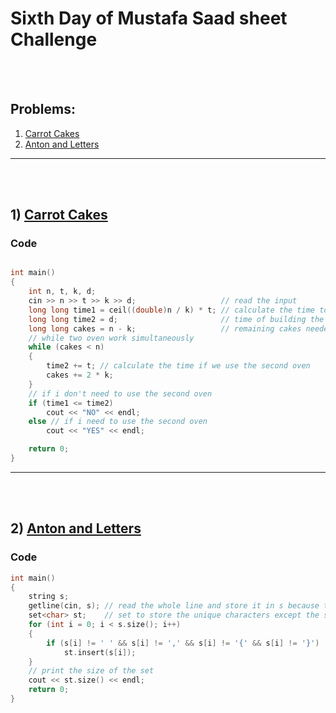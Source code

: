 
# Sixth Day of Mustafa Saad sheet Challenge

<br><br>

## Problems:

1. [Carrot Cakes](https://codeforces.com/contest/799/problem/A)
2. [Anton and Letters](https://codeforces.com/contest/443/problem/A)

<hr>

<br><br>

## 1) [Carrot Cakes](https://codeforces.com/contest/799/problem/A)

### Code

```cpp

int main()
{
    int n, t, k, d;
    cin >> n >> t >> k >> d;                   // read the input
    long long time1 = ceil((double)n / k) * t; // calculate the time to cook all the cakes in the first oven
    long long time2 = d;                       // time of building the second oven
    long long cakes = n - k;                   // remaining cakes needed to be cooked in minimum time
    // while two oven work simultaneously
    while (cakes < n)
    {
        time2 += t; // calculate the time if we use the second oven
        cakes += 2 * k;
    }
    // if i don't need to use the second oven
    if (time1 <= time2)
        cout << "NO" << endl;
    else // if i need to use the second oven
        cout << "YES" << endl;

    return 0;
}
```

<hr>

<br><br>

## 2) [Anton and Letters](https://codeforces.com/contest/443/problem/A)

### Code

```cpp
int main()
{
    string s;
    getline(cin, s); // read the whole line and store it in s because there is a space in the input
    set<char> st;    // set to store the unique characters except the spaces and the commas and the curly brackets
    for (int i = 0; i < s.size(); i++)
    {
        if (s[i] != ' ' && s[i] != ',' && s[i] != '{' && s[i] != '}')
            st.insert(s[i]);
    }
    // print the size of the set
    cout << st.size() << endl;
    return 0;
}
```
